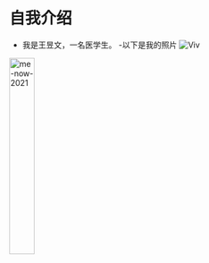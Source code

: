  # 自我介绍
- 我是王昱文，一名医学生。
-以下是我的照片
![Viv](assets/Viv.jepg)
<img src="assets/Viv-graduate.jpg" alt="me-now-2021" width="30%" />
